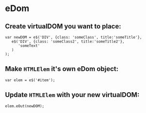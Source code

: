 # eDom

## Create virtualDOM you want to place:
```
var newDOM = e$('DIV', {class: 'someClass', title:'someTitle'}, 
   e$('DIV', {class: 'someClass2', title:'someTitle2'}, 
      'someText'
   )
);
```

## Make `HTMLElem` it's own eDom object:
```
var elem = e$('#item');
```

## Update `HTMLElem` with your new virtualDOM:
```
elem.eOut(newDOM);
```

